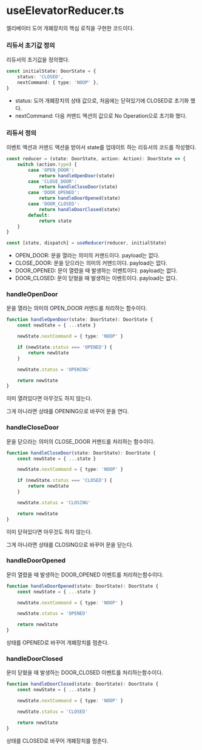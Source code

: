 # useElevatorReducer.ts

엘리베이터 도어 개폐장치의 핵심 로직을 구현한 코드이다.


### 리듀서 초기값 정의

리듀서의 초기값을 정의했다.

```typescript
const initialState: DoorState = {
    status: 'CLOSED',
    nextCommand: { type: 'NOOP' },
}
```

- status: 도어 개폐장치의 상태 값으로, 처음에는 닫혀있기에 CLOSED로 초기화 했다.
- nextCommand: 다음 커맨드 액션의 값으로 No Operation으로 초기화 했다.


### 리듀서 정의

이벤트 액션과 커맨드 액션을 받아서 state를 업데이트 하는 리듀서의 코드를 작성했다.

```typescript
const reducer = (state: DoorState, action: Action): DoorState => {
    switch (action.type) {
        case 'OPEN_DOOR':
            return handleOpenDoor(state)
        case 'CLOSE_DOOR':
            return handleCloseDoor(state)
        case 'DOOR_OPENED':
            return handleDoorOpened(state)
        case 'DOOR_CLOSED':
            return handleDoorClosed(state)
        default:
            return state
    }
}

const [state, dispatch] = useReducer(reducer, initialState)
```

- OPEN_DOOR: 문을 열라는 의미의 커맨드이다. payload는 없다.
- CLOSE_DOOR: 문을 닫으라는 의미의 커맨드이다. payload는 없다.
- DOOR_OPENED: 문이 열렸을 때 발생하는 이벤트이다. payload는 없다.
- DOOR_CLOSED: 문이 닫혔을 때 발생하는 이벤트이다. payload는 없다.


### handleOpenDoor

문을 열라는 의미의 OPEN_DOOR 커맨드를 처리하는 함수이다.

```typescript
function handleOpenDoor(state: DoorState): DoorState {
    const newState = { ...state }

    newState.nextCommand = { type: 'NOOP' }

    if (newState.status === 'OPENED') {
        return newState
    }

    newState.status = 'OPENING'

    return newState
}
```

이미 열려있다면 아무것도 하지 않는다.

그게 아니라면 상태를 OPENING으로 바꾸어 문을 연다.


### handleCloseDoor

문을 닫으라는 의미의 CLOSE_DOOR 커맨드를 처리하는 함수이다.

```typescript
function handleCloseDoor(state: DoorState): DoorState {
    const newState = { ...state }

    newState.nextCommand = { type: 'NOOP' }

    if (newState.status === 'CLOSED') {
        return newState
    }

    newState.status = 'CLOSING'

    return newState
}
```

이미 닫혀있다면 아무것도 하지 않는다.

그게 아니라면 상태를 CLOSING으로 바꾸어 문을 닫는다.


### handleDoorOpened

문이 열렸을 때 발생하는 DOOR_OPENED 이벤트를 처리하는함수이다.

```typescript
function handleDoorOpened(state: DoorState): DoorState {
    const newState = { ...state }

    newState.nextCommand = { type: 'NOOP' }

    newState.status = 'OPENED'

    return newState
}
```

상태를 OPENED로 바꾸어 개폐장치를 멈춘다.


### handleDoorClosed

문이 닫혔을 때 발생하는 DOOR_CLOSED 이벤트를 처리하는함수이다.

```typescript
function handleDoorClosed(state: DoorState): DoorState {
    const newState = { ...state }

    newState.nextCommand = { type: 'NOOP' }

    newState.status = 'CLOSED'

    return newState
}
```

상태를 CLOSED로 바꾸어 개폐장치를 멈춘다.
